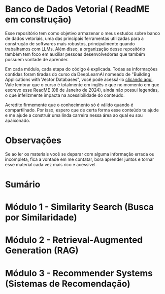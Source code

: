 # Banco de Dados Vetorial ( ReadME em construção)
Esse repositório tem como objetivo armazenar o meus estudos sobre banco de dados vetoriais, uma das principais ferramentas utilizadas para a construção de softwares mais robustos, principalmente quando trabalhamos com LLMs. Além disso, a organização desse repositório também tem foco em auxiliar pessoas desenvolvedoras que também possuem vontade de aprender. 

Em cada módulo, cada etapa do código é explicada. Todas as informações contidas foram tiradas do curso da DeepLearnAI nomeado de "Building Applications with Vector Databases", você pode acessá-lo [clicando aqui](https://learn.deeplearning.ai/courses/building-applications-vector-databases). Vale lembrar que o curso é totalmente em inglês e que no momento em que escrevo esse ReadME (08 de Janeiro de 2024), ainda não possui legendas, o que infelizmente impacta na acessibilidade do conteúdo. 

Acredito firmemente que o conhecimento só é válido quando é compartilhado. Por isso, espero que de certa forma esse conteúdo te ajude e me ajude a construir uma linda carreira nessa área ao qual eu sou apaixonado.

# Observações

Se ao ler os materiais você se deparar com alguma informação errada ou incompleta, fica a vontade em me contatar, bora aprender juntos e tornar esse material cada vez mais rico e acessível. 

# Sumário

# **Módulo 1** - Similarity Search (Busca por Similaridade)
# **Módulo 2** - Retrieval-Augmented Generation  (RAG)
# **Módulo 3** - Recommender Systems (Sistemas de Recomendação)
